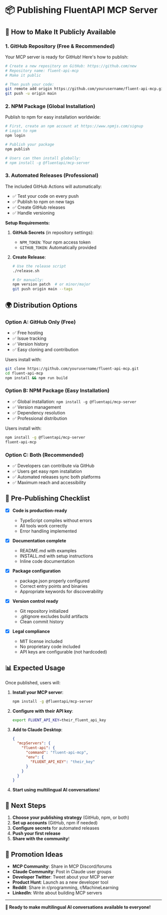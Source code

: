 # 📦 Publishing FluentAPI MCP Server

## 🚀 How to Make It Publicly Available

### 1. **GitHub Repository** (Free & Recommended)

Your MCP server is ready for GitHub! Here's how to publish:

```bash
# Create a new repository on GitHub: https://github.com/new
# Repository name: fluent-api-mcp
# Make it public

# Then push your code:
git remote add origin https://github.com/yourusername/fluent-api-mcp.git
git push -u origin main
```

### 2. **NPM Package** (Global Installation)

Publish to npm for easy installation worldwide:

```bash
# First, create an npm account at https://www.npmjs.com/signup
# Login to npm
npm login

# Publish your package
npm publish

# Users can then install globally:
# npm install -g @fluentapi/mcp-server
```

### 3. **Automated Releases** (Professional)

The included GitHub Actions will automatically:
- ✅ Test your code on every push
- ✅ Publish to npm on new tags
- ✅ Create GitHub releases
- ✅ Handle versioning

**Setup Requirements:**
1. **GitHub Secrets** (in repository settings):
   - `NPM_TOKEN`: Your npm access token
   - `GITHUB_TOKEN`: Automatically provided

2. **Create Release**:
   ```bash
   # Use the release script
   ./release.sh
   
   # Or manually:
   npm version patch  # or minor/major
   git push origin main --tags
   ```

## 🌍 Distribution Options

### **Option A: GitHub Only** (Free)
- ✅ Free hosting
- ✅ Issue tracking
- ✅ Version history
- ✅ Easy cloning and contribution

Users install with:
```bash
git clone https://github.com/yourusername/fluent-api-mcp.git
cd fluent-api-mcp
npm install && npm run build
```

### **Option B: NPM Package** (Easy Installation)
- ✅ Global installation: `npm install -g @fluentapi/mcp-server`
- ✅ Version management
- ✅ Dependency resolution
- ✅ Professional distribution

Users install with:
```bash
npm install -g @fluentapi/mcp-server
fluent-api-mcp
```

### **Option C: Both** (Recommended)
- ✅ Developers can contribute via GitHub
- ✅ Users get easy npm installation
- ✅ Automated releases sync both platforms
- ✅ Maximum reach and accessibility

## 🔧 Pre-Publishing Checklist

- [x] **Code is production-ready**
  - TypeScript compiles without errors
  - All tools work correctly
  - Error handling implemented
  
- [x] **Documentation complete**
  - README.md with examples
  - INSTALL.md with setup instructions
  - Inline code documentation

- [x] **Package configuration**
  - package.json properly configured
  - Correct entry points and binaries
  - Appropriate keywords for discoverability

- [x] **Version control ready**
  - Git repository initialized
  - .gitignore excludes build artifacts
  - Clean commit history

- [x] **Legal compliance**
  - MIT license included
  - No proprietary code included
  - API keys are configurable (not hardcoded)

## 📊 Expected Usage

Once published, users will:

1. **Install your MCP server**:
   ```bash
   npm install -g @fluentapi/mcp-server
   ```

2. **Configure with their API key**:
   ```bash
   export FLUENT_API_KEY=their_fluent_api_key
   ```

3. **Add to Claude Desktop**:
   ```json
   {
     "mcpServers": {
       "fluent-api": {
         "command": "fluent-api-mcp",
         "env": {
           "FLUENT_API_KEY": "their_key"
         }
       }
     }
   }
   ```

4. **Start using multilingual AI conversations**!

## 🎯 Next Steps

1. **Choose your publishing strategy** (GitHub, npm, or both)
2. **Set up accounts** (GitHub, npm if needed)
3. **Configure secrets** for automated releases
4. **Push your first release**
5. **Share with the community**!

## 🌟 Promotion Ideas

- **MCP Community**: Share in MCP Discord/forums
- **Claude Community**: Post in Claude user groups
- **Developer Twitter**: Tweet about your MCP server
- **Product Hunt**: Launch as a new developer tool
- **Reddit**: Share in r/programming, r/MachineLearning
- **LinkedIn**: Write about building MCP servers

---

**🚀 Ready to make multilingual AI conversations available to everyone!**